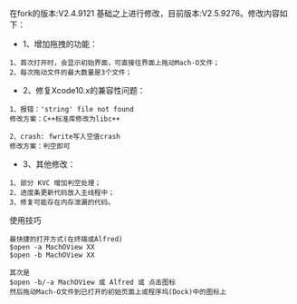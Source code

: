 
在fork的版本:V2.4.9121 基础之上进行修改，目前版本:V2.5.9276。修改内容如下：

- 1、增加拖拽的功能：

```
1、首次打开时，会显示初始界面，可直接往界面上拖动Mach-O文件；
2、每次拖动文件的最大数量是3个文件；
```

- 2、修复Xcode10.x的兼容性问题：

```
1、报错：'string' file not found
修改方案：C++标准库修改为libc++

2、crash: fwrite写入空值crash
修改方案：判空即可
```

- 3、其他修改：

```
1、部分 KVC 增加判空处理；
2、进度条更新代码放入主线程中；
3、修复可能存在内存泄漏的代码。

```

使用技巧

```
最快捷的打开方式(在终端或Alfred)
$open -a MachOView XX
$open -b MachOView XX

其次是
$open -b/-a MachOView 或 Alfred 或 点击图标
然后拖动Mach-O文件到已打开的初始页面上或程序坞(Dock)中的图标上
```

